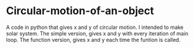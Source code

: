 # Circular-motion-of-an-object
A code in python that gives x and y of circular motion. I intended to make solar system.
The simple version, gives x and y with every iteration of main loop.
The function version, gives x and y each time the funtion is called.
